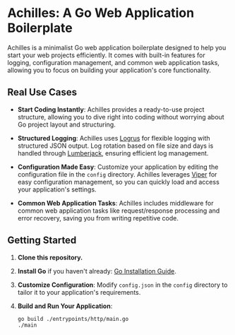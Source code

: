 # Achilles: A Go Web Application Boilerplate

Achilles is a minimalist Go web application boilerplate designed to help you start your web projects efficiently. It comes with built-in features for logging, configuration management, and common web application tasks, allowing you to focus on building your application's core functionality.

## Real Use Cases

- **Start Coding Instantly**: Achilles provides a ready-to-use project structure, allowing you to dive right into coding without worrying about Go project layout and structuring.

- **Structured Logging**: Achilles uses [Logrus](https://github.com/sirupsen/logrus) for flexible logging with structured JSON output. Log rotation based on file size and days is handled through [Lumberjack](https://github.com/natefinch/lumberjack), ensuring efficient log management.

- **Configuration Made Easy**: Customize your application by editing the configuration file in the `config` directory. Achilles leverages [Viper](https://github.com/spf13/viper) for easy configuration management, so you can quickly load and access your application's settings.

- **Common Web Application Tasks**: Achilles includes middleware for common web application tasks like request/response processing and error recovery, saving you from writing repetitive code.

## Getting Started

1. **Clone this repository.**

2. **Install Go** if you haven't already: [Go Installation Guide](https://golang.org/doc/install).

3. **Customize Configuration**: Modify `config.json` in the `config` directory to tailor it to your application's requirements.

4. **Build and Run Your Application**:

   ```bash
   go build ./entrypoints/http/main.go
   ./main
